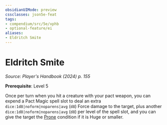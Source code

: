 ```yaml
---
obsidianUIMode: preview
cssclasses: json5e-feat
tags:
- compendium/src/5e/xphb
- optional-feature/ei
aliases:
- Eldritch Smite
---
```

# Eldritch Smite
*Source: Player's Handbook (2024) p. 155*  

**Prerequisite**: Level 5

Once per turn when you hit a creature with your pact weapon, you can expend a Pact Magic spell slot to deal an extra `dice:1d8|noform|noparens|avg` (`d8`) Force damage to the target, plus another `dice:1d8|noform|noparens|avg` (`d8`) per level of the spell slot, and you can give the target the [Prone](conditions.md#Prone) condition if it is Huge or smaller.
